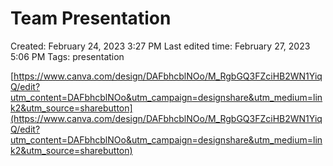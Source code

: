 # Team Presentation

Created: February 24, 2023 3:27 PM
Last edited time: February 27, 2023 5:06 PM
Tags: presentation

[https://www.canva.com/design/DAFbhcblNOo/M_RgbGQ3FZciHB2WN1YiqQ/edit?utm_content=DAFbhcblNOo&utm_campaign=designshare&utm_medium=link2&utm_source=sharebutton](https://www.canva.com/design/DAFbhcblNOo/M_RgbGQ3FZciHB2WN1YiqQ/edit?utm_content=DAFbhcblNOo&utm_campaign=designshare&utm_medium=link2&utm_source=sharebutton)